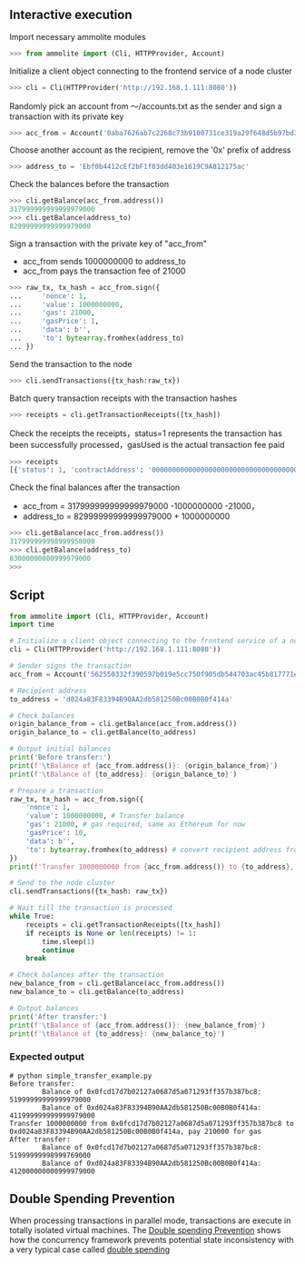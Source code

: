 ## Interactive execution

Import necessary ammolite modules
```Python
>>> from ammolite import (Cli, HTTPProvider, Account)
```
Initialize a client object connecting to the frontend service of a node cluster
```Python
>>> cli = Cli(HTTPProvider('http://192.168.1.111:8080'))
```
Randomly pick an account from ～/accounts.txt as the sender and sign a transaction with its private key
```Python
>>> acc_from = Account('0aba7626ab7c2268c73b9108731ce319a29f648d5b97bd3e1530418cc20a6750')
```
Choose another account as the recipient, remove the '0x' prefix of address
```Python
>>> address_to = 'Ebf0b4412cEf2bF1f03dd403e1619C9A812175ac'
```
Check the balances before the transaction
```Python
>>> cli.getBalance(acc_from.address())
317999999999999979000
>>> cli.getBalance(address_to)
82999999999999979000
```
Sign a transaction with the private key of "acc_from" 
* acc_from sends 1000000000 to address_to
* acc_from pays the transaction fee of 21000

```Python
>>> raw_tx, tx_hash = acc_from.sign({
...     'nonce': 1,
...     'value': 1000000000,
...     'gas': 21000,
...     'gasPrice': 1,
...     'data': b'',
...     'to': bytearray.fromhex(address_to)
... })
```
Send the transaction to the node
```Python
>>> cli.sendTransactions({tx_hash:raw_tx})
```
Batch query transaction receipts with the transaction hashes
```Python
>>> receipts = cli.getTransactionReceipts([tx_hash])
```
Check the receipts the receipts，status=1 represents the transaction has been successfully processed，gasUsed is the actual transaction fee paid 
```Python
>>> receipts
[{'status': 1, 'contractAddress': '0000000000000000000000000000000000000000', 'gasUsed': 21000, 'logs': None, 'executing logs': ''}]
```
Check the final balances after the transaction
* acc_from =  317999999999999979000 -1000000000 -21000，
* address_to = 82999999999999979000 + 1000000000
```Python
>>> cli.getBalance(acc_from.address())
317999999998999958000
>>> cli.getBalance(address_to)
83000000000999979000
>>> 
```

## Script

```Python
from ammolite import (Cli, HTTPProvider, Account)
import time

# Initialize a client object connecting to the frontend service of a node cluster
cli = Cli(HTTPProvider('http://192.168.1.111:8080'))

# Sender signs the transaction
acc_from = Account('562550332f390597b019e5cc750f905db544703ac45b817771e9b2e564aadcfd')

# Recipient address
to_address = 'd024a83F83394B90AA2db581250Bc00B0B0f414a'

# Check balances
origin_balance_from = cli.getBalance(acc_from.address())
origin_balance_to = cli.getBalance(to_address)

# Output initial balances
print('Before transfer:')
print(f'\tBalance of {acc_from.address()}: {origin_balance_from}')
print(f'\tBalance of {to_address}: {origin_balance_to}')

# Prepare a transaction
raw_tx, tx_hash = acc_from.sign({
    'nonce': 1,
    'value': 1000000000, # Transfer balance
    'gas': 21000, # gas required, same as Ethereum for now
    'gasPrice': 10, 
    'data': b'',
    'to': bytearray.fromhex(to_address) # convert recipient address from hex string to bytes
})
print(f'Transfer 1000000000 from {acc_from.address()} to {to_address}, pay 210000 for gas')

# Send to the node cluster
cli.sendTransactions({tx_hash: raw_tx})

# Wait till the transaction is processed 
while True:
    receipts = cli.getTransactionReceipts([tx_hash])
    if receipts is None or len(receipts) != 1:
        time.sleep(1)
        continue
    break

# Check balances after the transaction
new_balance_from = cli.getBalance(acc_from.address())
new_balance_to = cli.getBalance(to_address)

# Output balances
print('After transfer:')
print(f'\tBalance of {acc_from.address()}: {new_balance_from}')
print(f'\tBalance of {to_address}: {new_balance_to}')
```

### Expected output

```shell
# python simple_transfer_example.py
Before transfer:
        Balance of 0x0fcd17d7b02127a0687d5a071293ff357b387bc8: 51999999999999979000
        Balance of 0xd024a83F83394B90AA2db581250Bc00B0B0f414a: 411999999999999979000
Transfer 1000000000 from 0x0fcd17d7b02127a0687d5a071293ff357b387bc8 to 0xd024a83F83394B90AA2db581250Bc00B0B0f414a, pay 210000 for gas
After transfer:
        Balance of 0x0fcd17d7b02127a0687d5a071293ff357b387bc8: 51999999998999769000
        Balance of 0xd024a83F83394B90AA2db581250Bc00B0B0f414a: 412000000000999979000
```

## Double Spending Prevention

When processing transactions in parallel mode, transactions are execute in totally isolated virtual machines. The [Double spending Prevention](https://github.com/arcology-network/benchmarking/blob/main/Double-Spend-Prevention-Example.md) 
shows how the concurrency framework prevents potential state inconsistency with a very typical case called [double spending](https://en.wikipedia.org/wiki/Double-spending)